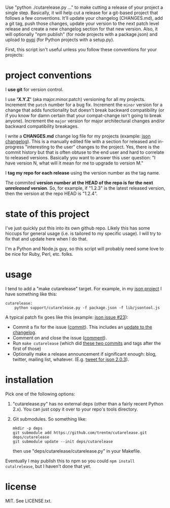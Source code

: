 Use "python ./cutarelease.py ..." to make cutting a release of your project a single
step.  Basically, it will help cut a release for a git-based project that follows
a few conventions. It'll update your changelog (CHANGES.md), add a git
tag, push those changes, update your version to the next patch level release
and create a new changelog section for that new version. Also, it will
optionally "npm publish" (for node projects with a package.json) and upload to
[pypi](http://pypi.python.org/pypi) (for Python projects with a setup.py).

First, this script isn't useful unless you follow these conventions for your
projects:


# project conventions

I **use git** for version control.

I use **'X.Y.Z'** (aka major.minor.patch) versioning for all my projects. Increment
the `patch` number for a bug fix. Increment the `minor` version for a change
that adds functionality but doesn't break backward compatibility (or if you
know for damn certain that your compat-change isn't going to break anyone).
Increment the `major` version for major architectural changes and/or backward
compatibility breakages.

I write a **CHANGES.md** change log file for my projects (example: [json
changelog](https://github.com/trentm/json/blob/master/CHANGES.md)). This is a
manually edited file with a section for released and in-progress "interesting
to the user" changes to the project. Yes, there is the commit history but that
is often obtuse to the end user and hard to correlate to released versions.
Basically you want to answer this user question: "I have version N, what will
it mean for me to upgrade to version M."

I **tag my repo for each release** using the version number as the tag name.

The commited **version number at the HEAD of the repo is for the next
*unreleased* version**. So, for example, if "1.2.3" is the latest released
version, then the version at the repo HEAD is "1.2.4".


# state of this project

I've just quickly put this into its own github repo. Likely this has some
hiccups for general usage (i.e. is tailored to my specific usage). I will try
to fix that and update here when I do that.

I'm a Python and Node.js guy, so this script will probably need some love to be
nice for Ruby, Perl, etc. folks.


# usage

I tend to add a "make cutarelease" target. For example, in my [json
project](https://github.com/trentm/json) I have something like this:

    cutarelease:
        python support/cutarelease.py -f package.json -f lib/jsontool.js

A typical patch fix goes like this (example: 
[json issue #23](https://github.com/trentm/json/issues/23)):

- Commit a fix for the issue ([commit](https://github.com/trentm/json/commit/f43c627)).
  This includes an [update to the changelog](https://github.com/trentm/json/commit/f43c627#diff-0).
- Comment on and close the issue ([comment](https://github.com/trentm/json/issues/23#issuecomment-2523558)).
- Run `make cutarelease` (which did [these two
  commits](https://github.com/trentm/json/compare/f43c627406...2a41d3a) and
  tags after the first of those)
- Optionally make a release announcement if significant enough: blog, twitter,
  mailing list, whatever. (E.g.
  [tweet for json 2.0.3](https://twitter.com/#!/trentmick/status/133990424988745728)).


# installation

Pick one of the following options:

1.  "cutarelease.py" has no external deps (other than a fairly recent Python
    2.x). You can just copy it over to your repo's tools directory.

2.  Git submodules. So something like:

        mkdir -p deps
        git submodule add https://github.com/trentm/cutarelease.git deps/cutarelease
        git submodule update --init deps/cutarelease

    then use "deps/cutarelease/cutarelease.py" in your Makefile.

Eventually I may publish this to npm so you could `npm install cutalrelease`,
but I haven't done that yet.


# license

MIT. See LICENSE.txt.


